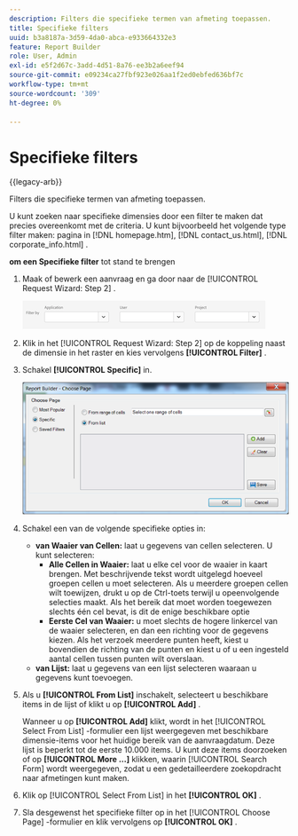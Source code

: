 ```yaml
---
description: Filters die specifieke termen van afmeting toepassen.
title: Specifieke filters
uuid: b3a8187a-3d59-4da0-abca-e933664332e3
feature: Report Builder
role: User, Admin
exl-id: e5f2d67c-3add-4d51-8a76-ee3b2a6eef94
source-git-commit: e09234ca27fbf923e026aa1f2ed0ebfed636bf7c
workflow-type: tm+mt
source-wordcount: '309'
ht-degree: 0%

---
```


# Specifieke filters

{{legacy-arb}}

Filters die specifieke termen van afmeting toepassen.

U kunt zoeken naar specifieke dimensies door een filter te maken dat precies overeenkomt met de criteria. U kunt bijvoorbeeld het volgende type filter maken: pagina in [!DNL homepage.htm], [!DNL contact_us.html], [!DNL corporate_info.html] .

**om een Specifieke filter** tot stand te brengen

1. Maak of bewerk een aanvraag en ga door naar de [!UICONTROL Request Wizard: Step 2] .

   ![ Schermschot die de Filter door opties tonen: Toepassing, Gebruiker, en Project.](/help/admin/tools/assets/filter.png)

1. Klik in het [!UICONTROL Request Wizard: Step 2] op de koppeling naast de dimensie in het raster en kies vervolgens **[!UICONTROL Filter]** .

1. Schakel **[!UICONTROL Specific]** in.

   ![ Schermafbeelding van de Choose dialoog van de Pagina met de Specifieke geselecteerde optie.](assets/choose_page_specific01.png)

1. Schakel een van de volgende specifieke opties in:

   * **van Waaier van Cellen:** laat u gegevens van cellen selecteren. U kunt selecteren:
      * **Alle Cellen in Waaier:** laat u elke cel voor de waaier in kaart brengen. Met beschrijvende tekst wordt uitgelegd hoeveel groepen cellen u moet selecteren. Als u meerdere groepen cellen wilt toewijzen, drukt u op de Ctrl-toets terwijl u opeenvolgende selecties maakt. Als het bereik dat moet worden toegewezen slechts één cel bevat, is dit de enige beschikbare optie
      * **Eerste Cel van Waaier:** u moet slechts de hogere linkercel van de waaier selecteren, en dan een richting voor de gegevens kiezen. Als het verzoek meerdere punten heeft, kiest u bovendien de richting van de punten en kiest u of u een ingesteld aantal cellen tussen punten wilt overslaan.
   * **van Lijst:** laat u gegevens van een lijst selecteren waaraan u gegevens kunt toevoegen.
1. Als u **[!UICONTROL From List]** inschakelt, selecteert u beschikbare items in de lijst of klikt u op **[!UICONTROL Add]** .

   Wanneer u op **[!UICONTROL Add]** klikt, wordt in het [!UICONTROL Select From List] -formulier een lijst weergegeven met beschikbare dimensie-items voor het huidige bereik van de aanvraagdatum. Deze lijst is beperkt tot de eerste 10.000 items. U kunt deze items doorzoeken of op **[!UICONTROL More ...]** klikken, waarin [!UICONTROL Search Form] wordt weergegeven, zodat u een gedetailleerdere zoekopdracht naar afmetingen kunt maken.
1. Klik op [!UICONTROL Select From List] in het **[!UICONTROL OK]** .
1. Sla desgewenst het specifieke filter op in het [!UICONTROL Choose Page] -formulier en klik vervolgens op **[!UICONTROL OK]** .
